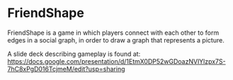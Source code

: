 # FriendShape

FriendShape is a game in which players connect with each other to form edges in a social graph, in order to draw a graph that represents a picture.

A slide deck describing gameplay is found at:
https://docs.google.com/presentation/d/1EtmX0DP52wGDoazNVlYlzpx7S-7hC8xPgD016TcjmeM/edit?usp=sharing

